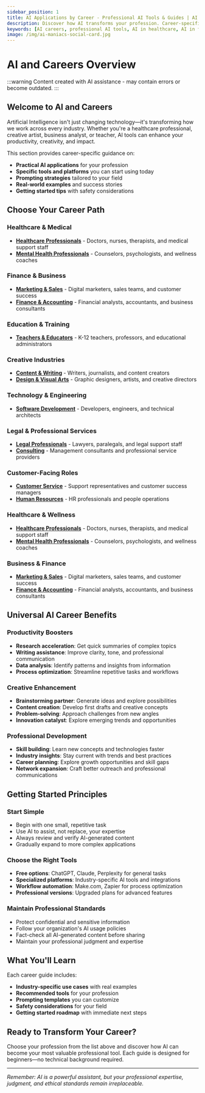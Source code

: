```yaml
---
sidebar_position: 1
title: AI Applications by Career - Professional AI Tools & Guides | AI Maniacs
description: Discover how AI transforms your profession. Career-specific guides for healthcare, finance, education, marketing, and more. Get practical AI tools, prompts, and implementation strategies for your field.
keywords: [AI careers, professional AI tools, AI in healthcare, AI in finance, AI in education, AI in marketing, career AI applications, workplace AI, AI automation, industry AI solutions]
image: /img/ai-maniacs-social-card.jpg
---
```


# AI and Careers Overview

:::warning
Content created with AI assistance - may contain errors or become outdated.
:::

## Welcome to AI and Careers

Artificial Intelligence isn't just changing technology—it's transforming how we work across every industry. Whether you're a healthcare professional, creative artist, business analyst, or teacher, AI tools can enhance your productivity, creativity, and impact.

This section provides career-specific guidance on:

- **Practical AI applications** for your profession
- **Specific tools and platforms** you can start using today
- **Prompting strategies** tailored to your field
- **Real-world examples** and success stories
- **Getting started tips** with safety considerations

## Choose Your Career Path

### Healthcare & Medical

- [**Healthcare Professionals**](./healthcare.md) - Doctors, nurses, therapists, and medical support staff
- [**Mental Health Professionals**](./mental-health.md) - Counselors, psychologists, and wellness coaches

### Finance & Business

- [**Marketing & Sales**](./marketing-sales.md) - Digital marketers, sales teams, and customer success
- [**Finance & Accounting**](./finance-accounting.md) - Financial analysts, accountants, and business consultants

### Education & Training

- [**Teachers & Educators**](./education.md) - K-12 teachers, professors, and educational administrators

### Creative Industries

- [**Content & Writing**](./content-writing.md) - Writers, journalists, and content creators
- [**Design & Visual Arts**](./design-arts.md) - Graphic designers, artists, and creative directors

### Technology & Engineering

- [**Software Development**](./software-development.md) - Developers, engineers, and technical architects

### Legal & Professional Services

- [**Legal Professionals**](./legal.md) - Lawyers, paralegals, and legal support staff
- [**Consulting**](./consulting.md) - Management consultants and professional service providers

### Customer-Facing Roles

- [**Customer Service**](./customer-service.md) - Support representatives and customer success managers
- [**Human Resources**](./human-resources.md) - HR professionals and people operations

### Healthcare & Wellness

- [**Healthcare Professionals**](./healthcare.md) - Doctors, nurses, therapists, and medical support staff
- [**Mental Health Professionals**](./mental-health.md) - Counselors, psychologists, and wellness coaches

### Business & Finance

- [**Marketing & Sales**](./marketing-sales.md) - Digital marketers, sales teams, and customer success
- [**Finance & Accounting**](./finance-accounting.md) - Financial analysts, accountants, and business consultants

## Universal AI Career Benefits

### Productivity Boosters

- **Research acceleration**: Get quick summaries of complex topics
- **Writing assistance**: Improve clarity, tone, and professional communication
- **Data analysis**: Identify patterns and insights from information
- **Process optimization**: Streamline repetitive tasks and workflows

### Creative Enhancement

- **Brainstorming partner**: Generate ideas and explore possibilities
- **Content creation**: Develop first drafts and creative concepts
- **Problem-solving**: Approach challenges from new angles
- **Innovation catalyst**: Explore emerging trends and opportunities

### Professional Development

- **Skill building**: Learn new concepts and technologies faster
- **Industry insights**: Stay current with trends and best practices
- **Career planning**: Explore growth opportunities and skill gaps
- **Network expansion**: Craft better outreach and professional communications

## Getting Started Principles

### Start Simple

- Begin with one small, repetitive task
- Use AI to assist, not replace, your expertise
- Always review and verify AI-generated content
- Gradually expand to more complex applications

### Choose the Right Tools

- **Free options**: ChatGPT, Claude, Perplexity for general tasks
- **Specialized platforms**: Industry-specific AI tools and integrations
- **Workflow automation**: Make.com, Zapier for process optimization
- **Professional versions**: Upgraded plans for advanced features

### Maintain Professional Standards

- Protect confidential and sensitive information
- Follow your organization's AI usage policies
- Fact-check all AI-generated content before sharing
- Maintain your professional judgment and expertise

## What You'll Learn

Each career guide includes:

- **Industry-specific use cases** with real examples
- **Recommended tools** for your profession
- **Prompting templates** you can customize
- **Safety considerations** for your field
- **Getting started roadmap** with immediate next steps

## Ready to Transform Your Career?

Choose your profession from the list above and discover how AI can become your most valuable professional tool. Each guide is designed for beginners—no technical background required.

---

*Remember: AI is a powerful assistant, but your professional expertise, judgment, and ethical standards remain irreplaceable.*

